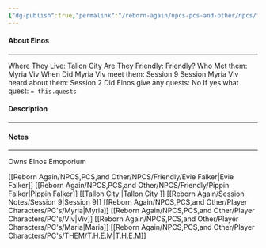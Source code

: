 ```yaml
---
{"dg-publish":true,"permalink":"/reborn-again/npcs-pcs-and-other/npcs/friendly/elnos/"}
---
```



#### About Elnos
---
Where They Live: Tallon City 
Are They Friendly: Friendly?
Who Met them: Myria Viv
When Did Myria Viv meet them: Session 9
Session Myria Viv heard about them: Session 2
Did Elnos give any quests: No
	If yes what quest: `= this.quests`


#### Description


---

#### Notes
---
Owns Elnos Emoporium

[[Reborn Again/NPCS,PCS,and Other/NPCS/Friendly/Evie Falker\|Evie Falker]]
[[Reborn Again/NPCS,PCS,and Other/NPCS/Friendly/Pippin Falker\|Pippin Falker]]
[[Tallon City \|Tallon City ]]
[[Reborn Again/Session Notes/Session 9\|Session 9]]
[[Reborn Again/NPCS,PCS,and Other/Player Characters/PC's/Myria\|Myria]]
[[Reborn Again/NPCS,PCS,and Other/Player Characters/PC's/Viv\|Viv]]
[[Reborn Again/NPCS,PCS,and Other/Player Characters/PC's/Maria\|Maria]]
[[Reborn Again/NPCS,PCS,and Other/Player Characters/PC's/THEM/T.H.E.M\|T.H.E.M]]
